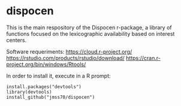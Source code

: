 # dispocen

This is the main respository of the Dispocen r-package, a library of functions focused on the lexicographic availability based on interest centers.

Software requeriments:
    https://cloud.r-project.org/
    https://rstudio.com/products/rstudio/download/
    https://cran.r-project.org/bin/windows/Rtools/

In order to install it, execute in a R prompt:

    install.packages("devtools")
    library(devtools)
    install_github("jmss70/dispocen")
